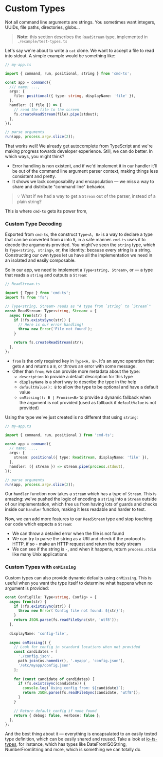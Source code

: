 # Custom Types

Not all command line arguments are strings. You sometimes want integers, UUIDs, file paths, directories, globs...

> **Note:** this section describes the `ReadStream` type, implemented in `./example/test-types.ts`

Let's say we're about to write a `cat` clone. We want to accept a file to read into stdout. A simple example would be something like:

```ts
// my-app.ts

import { command, run, positional, string } from 'cmd-ts';

const app = command({
  /// name: ...,
  args: {
    file: positional({ type: string, displayName: 'file' }),
  },
  handler: ({ file }) => {
    // read the file to the screen
    fs.createReadStream(file).pipe(stdout);
  },
});

// parse arguments
run(app, process.argv.slice(2));
```

That works well! We already get autocomplete from TypeScript and we're making progress towards developer experience. Still, we can do better. In which ways, you might think?

- Error handling is non existent, and if we'd implement it in our handler it'll be out of the command line argument parser context, making things less consistent and pretty.
- It shows we lack composability and encapsulation — we miss a way to share and distribute "command line" behavior.

> 💡 What if we had a way to get a `Stream` out of the parser, instead of a plain string?

This is where `cmd-ts` gets its power from,

### Custom Type Decoding

Exported from `cmd-ts`, the construct `Type<A, B>` is a way to declare a type that can be converted from `A` into `B`, in a safe manner. `cmd-ts` uses it to decode the arguments provided. You might've seen the `string` type, which is `Type<string, string>`, or, the identity: because every string is a string. Constructing our own types let us have all the implementation we need in an isolated and easily composable.

So in our app, we need to implement a `Type<string, Stream>`, or — a type that reads a `string` and outputs a `Stream`:

```ts
// ReadStream.ts

import { Type } from 'cmd-ts';
import fs from 'fs';

// Type<string, Stream> reads as "A type from `string` to `Stream`"
const ReadStream: Type<string, Stream> = {
  async from(str) {
    if (!fs.existsSync(str)) {
      // Here is our error handling!
      throw new Error('File not found');
    }

    return fs.createReadStream(str);
  },
};
```

- `from` is the only required key in `Type<A, B>`. It's an async operation that gets `A` and returns a `B`, or throws an error with some message.
- Other than `from`, we can provide more metadata about the type:
  - `description` to provide a default description for this type
  - `displayName` is a short way to describe the type in the help
  - `defaultValue(): B` to allow the type to be optional and have a default value
  - `onMissing(): B | Promise<B>` to provide a dynamic fallback when the argument is not provided (used as fallback if `defaultValue` is not provided)

Using the type we've just created is no different that using `string`:

```ts
// my-app.ts

import { command, run, positional } from 'cmd-ts';

const app = command({
  // name: ...,
  args: {
    stream: positional({ type: ReadStream, displayName: 'file' }),
  },
  handler: ({ stream }) => stream.pipe(process.stdout),
});

// parse arguments
run(app, process.argv.slice(2));
```

Our `handler` function now takes a `stream` which has a type of `Stream`. This is amazing: we've pushed the logic of encoding a `string` into a `Stream` outside of our implementation, which free us from having lots of guards and checks inside our `handler` function, making it less readable and harder to test.

Now, we can add more features to our `ReadStream` type and stop touching our code which expects a `Stream`:

- We can throw a detailed error when the file is not found
- We can try to parse the string as a URI and check if the protocol is HTTP, if so - make an HTTP request and return the body stream
- We can see if the string is `-`, and when it happens, return `process.stdin` like many Unix applications

### Custom Types with `onMissing`

Custom types can also provide dynamic defaults using `onMissing`. This is useful when you want the type itself to determine what happens when no argument is provided:

```ts
const ConfigFile: Type<string, Config> = {
  async from(str) {
    if (!fs.existsSync(str)) {
      throw new Error(`Config file not found: ${str}`);
    }
    return JSON.parse(fs.readFileSync(str, 'utf8'));
  },
  
  displayName: 'config-file',
  
  async onMissing() {
    // Look for config in standard locations when not provided
    const candidates = [
      './config.json',
      path.join(os.homedir(), '.myapp', 'config.json'),
      '/etc/myapp/config.json'
    ];
    
    for (const candidate of candidates) {
      if (fs.existsSync(candidate)) {
        console.log(`Using config from: ${candidate}`);
        return JSON.parse(fs.readFileSync(candidate, 'utf8'));
      }
    }
    
    // Return default config if none found
    return { debug: false, verbose: false };
  },
};
```

And the best thing about it — everything is encapsulated to an easily tested type definition, which can be easily shared and reused. Take a look at [io-ts-types](https://github.com/gcanti/io-ts-types), for instance, which has types like DateFromISOString, NumberFromString and more, which is something we can totally do.
